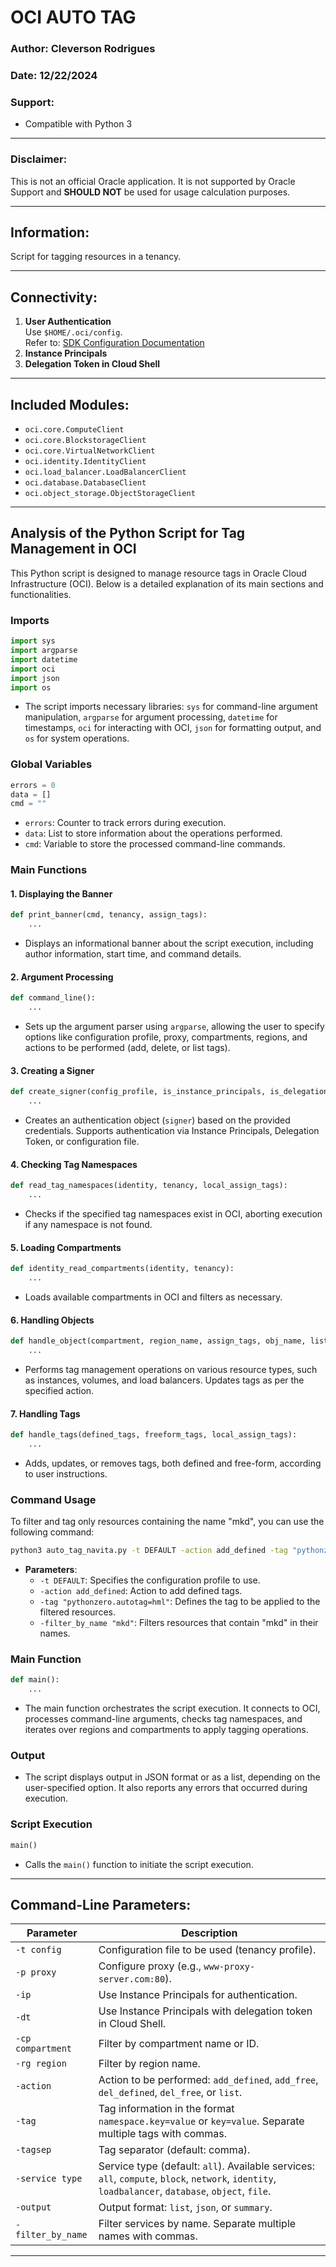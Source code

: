 # OCI AUTO TAG

### Author: Cleverson Rodrigues  
### Date: 12/22/2024  

### Support:
- Compatible with Python 3

---

### **Disclaimer:**
This is not an official Oracle application. It is not supported by Oracle Support and **SHOULD NOT** be used for usage calculation purposes.

---

## **Information:**
Script for tagging resources in a tenancy.

---

## **Connectivity:**
1. **User Authentication**  
   Use `$HOME/.oci/config`.  
   Refer to: [SDK Configuration Documentation](https://docs.cloud.oracle.com/en-us/iaas/Content/API/Concepts/sdkconfig.htm)
2. **Instance Principals**  
3. **Delegation Token in Cloud Shell**  

---

## **Included Modules:**
- `oci.core.ComputeClient`
- `oci.core.BlockstorageClient`
- `oci.core.VirtualNetworkClient`
- `oci.identity.IdentityClient`
- `oci.load_balancer.LoadBalancerClient`
- `oci.database.DatabaseClient`
- `oci.object_storage.ObjectStorageClient`

---

## **Analysis of the Python Script for Tag Management in OCI**

This Python script is designed to manage resource tags in Oracle Cloud Infrastructure (OCI). Below is a detailed explanation of its main sections and functionalities.

### Imports

```python
import sys
import argparse
import datetime
import oci
import json
import os
```

- The script imports necessary libraries: `sys` for command-line argument manipulation, `argparse` for argument processing, `datetime` for timestamps, `oci` for interacting with OCI, `json` for formatting output, and `os` for system operations.

### Global Variables

```python
errors = 0
data = []
cmd = ""
```

- `errors`: Counter to track errors during execution.
- `data`: List to store information about the operations performed.
- `cmd`: Variable to store the processed command-line commands.

### Main Functions

#### 1. Displaying the Banner

```python
def print_banner(cmd, tenancy, assign_tags):
    ...
```

- Displays an informational banner about the script execution, including author information, start time, and command details.

#### 2. Argument Processing

```python
def command_line():
    ...
```

- Sets up the argument parser using `argparse`, allowing the user to specify options like configuration profile, proxy, compartments, regions, and actions to be performed (add, delete, or list tags).

#### 3. Creating a Signer

```python
def create_signer(config_profile, is_instance_principals, is_delegation_token):
    ...
```

- Creates an authentication object (`signer`) based on the provided credentials. Supports authentication via Instance Principals, Delegation Token, or configuration file.

#### 4. Checking Tag Namespaces

```python
def read_tag_namespaces(identity, tenancy, local_assign_tags):
    ...
```

- Checks if the specified tag namespaces exist in OCI, aborting execution if any namespace is not found.

#### 5. Loading Compartments

```python
def identity_read_compartments(identity, tenancy):
    ...
```

- Loads available compartments in OCI and filters as necessary.

#### 6. Handling Objects

```python
def handle_object(compartment, region_name, assign_tags, obj_name, list_object, update_object, update_modal_obj, availability_domains=None, namespace="", filter_by_name=""):
    ...
```

- Performs tag management operations on various resource types, such as instances, volumes, and load balancers. Updates tags as per the specified action.

#### 7. Handling Tags

```python
def handle_tags(defined_tags, freeform_tags, local_assign_tags):
    ...
```

- Adds, updates, or removes tags, both defined and free-form, according to user instructions.

### Command Usage

To filter and tag only resources containing the name "mkd", you can use the following command:

```bash
python3 auto_tag_navita.py -t DEFAULT -action add_defined -tag "pythonzero.autotag=hml" -filter_by_name "mkd"
```

- **Parameters**:
  - `-t DEFAULT`: Specifies the configuration profile to use.
  - `-action add_defined`: Action to add defined tags.
  - `-tag "pythonzero.autotag=hml"`: Defines the tag to be applied to the filtered resources.
  - `-filter_by_name "mkd"`: Filters resources that contain "mkd" in their names.

### Main Function

```python
def main():
    ...
```

- The main function orchestrates the script execution. It connects to OCI, processes command-line arguments, checks tag namespaces, and iterates over regions and compartments to apply tagging operations.

### Output

- The script displays output in JSON format or as a list, depending on the user-specified option. It also reports any errors that occurred during execution.

### Script Execution

```python
main()
```

- Calls the `main()` function to initiate the script execution.

---

## **Command-Line Parameters:**

| Parameter         | Description                                                                                      |
|-------------------|----------------------------------------------------------------------------------------------|
| `-t config`       | Configuration file to be used (tenancy profile).                                              |
| `-p proxy`        | Configure proxy (e.g., `www-proxy-server.com:80`).                                           |
| `-ip`             | Use Instance Principals for authentication.                                                  |
| `-dt`             | Use Instance Principals with delegation token in Cloud Shell.                                 |
| `-cp compartment` | Filter by compartment name or ID.                                                             |
| `-rg region`      | Filter by region name.                                                                         |
| `-action`         | Action to be performed: `add_defined`, `add_free`, `del_defined`, `del_free`, or `list`.      |
| `-tag`            | Tag information in the format `namespace.key=value` or `key=value`. Separate multiple tags with commas. |
| `-tagsep`         | Tag separator (default: comma).                                                                |
| `-service type`   | Service type (default: `all`). Available services: `all`, `compute`, `block`, `network`, `identity`, `loadbalancer`, `database`, `object`, `file`. |
| `-output`         | Output format: `list`, `json`, or `summary`.                                                  |
| `-filter_by_name` | Filter services by name. Separate multiple names with commas.                                  |

---